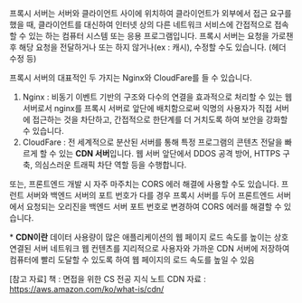 프록시 서버는 서버와 클라이언트 사이에 위치하여 클라이언트가 외부에서 접근 요구를 했을 때, 클라이언트를 대신하여 인터넷 상의 다른 네트워크 서비스에 간접적으로 접속할 수 있는 하는 컴퓨터 시스템 또는 응용 프로그램입니다. 프록시 서버는 요청을 가로챈 후 해당 요청을 전달하거나 또는 하지 않거나(ex : 캐시), 수정할 수도 있습니다. (헤더 수정 등)

프록시 서버의 대표적인 두 가지는 Nginx와 CloudFare를 들 수 있습니다. 

1. Nginx : 비동기 이벤트 기반의 구조와 다수의 연결을 효과적으로 처리할 수 있는 웹 서버로서 nginx를 프록시 서버로 앞단에 배치함으로써 익명의 사용자가 직접 서버에 접근하는 것을 차단하고, 간접적으로 한단계를 더 거치도록 하여 보안을 강화할 수 있습니다.  
2. CloudFare : 전 세계적으로 분산된 서버를 통해 특정 프로그램의 콘텐츠 전달을 빠르게 할 수 있는 **CDN 서버**입니다.  웹 서버 앞단에서 DDOS 공격 방어, HTTPS 구축, 의심스러운 트래픽 차단 역할 등을 수행합니다.

또는, 프론트엔드 개발 시 자주 마주치는 CORS 에러 해결에 사용할 수도 있습니다. 프런트 서버와 백엔드 서버의 포트 번호가 다를 경우 프록시 서버를 두어 프론트엔드 서버에서 요청되는 오리진을 백엔드 서버 포트 번호로 변경하여 CORS 에러를 해결할 수 있습니다.

\* **CDN이란** 
데이터 사용량이 많은 애플리케이션의 웹 페이지 로드 속도를 높이는 상호 연결된 서버 네트워크
웹 컨텐츠를 지리적으로 사용자와 가까운 CDN 서버에 저장하여 컴퓨터에 빨리 도달할 수 있도록 하여 웹 페이지의 로드 속도를 높일 수 있음

[참고 자료]
책 : 면접을 위한 CS 전공 지식 노트
CDN 자료 : https://aws.amazon.com/ko/what-is/cdn/